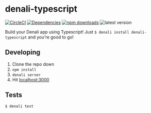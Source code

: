 # denali-typescript

[![CircleCI](https://img.shields.io/circleci/project/github/denali-js/denali-typescript.svg?style=flat-square)](https://circleci.com/gh/denali-js/denali-typescript)
[![Dependencies](https://img.shields.io/david/denali-js/denali-typescript.svg?style=flat-square)](https://david-dm.org/denali-js/denali-typescript)
[![npm downloads](https://img.shields.io/npm/dm/denali-typescript.svg?style=flat-square)](https://www.npmjs.com/package/denali-typescript)
![latest version](https://img.shields.io/npm/v/denali-typescript.svg?style=flat-square)

Build your Denali app using Typescript! Just `$ denali install denali-typescript`
and you're good to go!


## Developing

1. Clone the repo down
2. `npm install`
3. `denali server`
4. Hit [localhost:3000](http://localhost:3000)


## Tests

```sh
$ denali test
```
